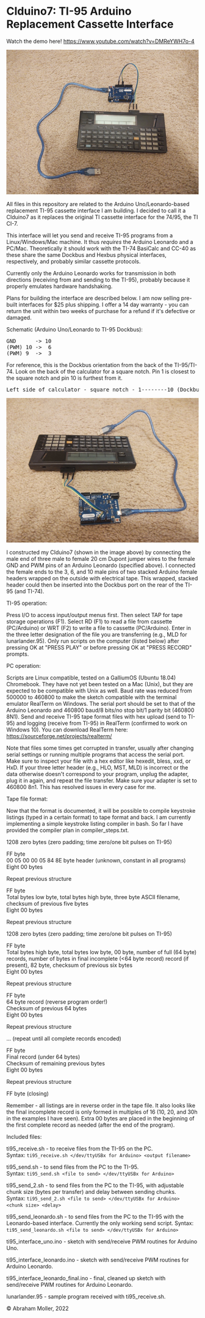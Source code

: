 # CIduino7: TI-95 Arduino Replacement Cassette Interface

Watch the demo here! https://www.youtube.com/watch?v=DMReYWH7o-4

![image](/ciduino7-5.jpg)

All files in this repository are related to the Arduino Uno/Leonardo-based replacement TI-95 cassette interface I am building. I decided to call it a CIduino7 as it replaces the original TI cassette interface for the 74/95, the TI CI-7. 

This interface will let you send and receive TI-95 programs from a Linux/Windows/Mac machine. It thus *requires* the Arduino Leonardo and a PC/Mac. Theoretically it should work with the TI-74 BasiCalc and CC-40 as these share the same Dockbus and Hexbus physical interfaces, respectively, and probably similar cassette protocols.

Currently only the Arduino Leonardo works for transmission in both directions (receiving from and sending to the TI-95), probably because it properly emulates hardware handshaking.

Plans for building the interface are described below. I am now selling pre-built interfaces for $25 plus shipping. I offer a 14 day warranty - you can return the unit within two weeks of purchase for a refund if it's defective or damaged.

Schematic (Arduino Uno/Leonardo to TI-95 Dockbus):  
<pre>
GND      -> 10  
(PWM) 10 ->  6  
(PWM) 9  ->  3  
</pre>

For reference, this is the Dockbus orientation from the back of the TI-95/TI-74. Look on the back of the calculator for a square notch. Pin 1 is closest to the square notch and pin 10 is furthest from it.

<pre>
Left side of calculator - square notch - 1--------10 (Dockbus) - right side of calculator
</pre>

![image](/ciduino7-7.jpg)

I constructed my CIduino7  (shown in the image above) by connecting the male end of three male to female 20 cm Dupont jumper wires to the female GND and PWM pins of an Arduino Leonardo (specified above). I connected the female ends to the 3, 6, and 10 male pins of two stacked Arduino female headers wrapped on the outside with electrical tape. This wrapped, stacked header could then be inserted into the Dockbus port on the rear of the TI-95 (and TI-74).

TI-95 operation:

Press I/O to access input/output menus first. Then select TAP for tape storage operations (F1). Select RD (F1) to read a file from cassette (PC/Arduino) or WRT (F2) to write a file to cassette (PC/Arduino). Enter in the three letter designation of the file you are transferring (e.g., MLD for lunarlander.95). Only run scripts on the computer (listed below) after pressing OK at "PRESS PLAY" or before pressing OK at "PRESS RECORD" prompts.

PC operation:

Scripts are Linux compatible, tested on a GalliumOS (Ubuntu 18.04) Chromebook. They have not yet been tested on a Mac (Unix), but they are expected to be compatible with Unix as well. Baud rate was reduced from 500000 to 460800 to make the sketch compatible with the terminal emulator RealTerm on Windows. The serial port should be set to that of the Arduino Leonardo and 460800 baud/8 bits/no stop bit/1 parity bit (460800 8N1). Send and receive TI-95 tape format files with hex upload (send to TI-95) and logging (receive from TI-95) in RealTerm (confirmed to work on Windows 10). You can download RealTerm here: https://sourceforge.net/projects/realterm/

Note that files some times get corrupted in transfer, usually after changing serial settings or running multiple programs that access the serial port. Make sure to inspect your file with a hex editor like hexedit, bless, xxd, or HxD. If your three letter header (e.g., HLO, MST, MLD) is incorrect or the data otherwise doesn't correspond to your program, unplug the adapter, plug it in again, and repeat the file transfer. Make sure your adapter is set to 460800 8n1. This has resolved issues in every case for me.

Tape file format:

Now that the format is documented, it will be possible to compile keystroke listings (typed in a certain format) to tape format and back. I am currently implementing a simple keystroke listing compiler in bash. So far I have provided the compiler plan in compiler_steps.txt.

1208 zero bytes (zero padding; time zero/one bit pulses on TI-95)  

FF byte  
00 05 00 00 05 84 8E byte header (unknown, constant in all programs)  
Eight 00 bytes  

Repeat previous structure

FF byte  
Total bytes low byte, total bytes high byte, three byte ASCII filename, checksum of previous five bytes  
Eight 00 bytes  

Repeat previous structure

1208 zero bytes (zero padding; time zero/one bit pulses on TI-95)

FF byte  
Total bytes high byte, total bytes low byte, 00 byte, number of full (64 byte) records, number of bytes in final incomplete (<64 byte record) record (if present), 82 byte, checksum of previous six bytes  
Eight 00 bytes  

Repeat previous structure

FF byte  
64 byte record (reverse program order!)  
Checksum of previous 64 bytes  
Eight 00 bytes  

Repeat previous structure

... (repeat until all complete records encoded)

FF byte  
Final record (under 64 bytes)  
Checksum of remaining previous bytes  
Eight 00 bytes  

Repeat previous structure

FF byte (closing)

Remember - all listings are in reverse order in the tape file. It also looks like the final incomplete record is only formed in multiples of 16 (10, 20, and 30h in the examples I have seen). Extra 00 bytes are placed in the beginning of the first complete record as needed (after the end of the program).

Included files:

ti95_receive.sh - to receive files from the TI-95 on the PC.  
Syntax: `ti95_receive.sh </dev/ttyUSBx for Arduino> <output filename>` 

ti95_send.sh - to send files from the PC to the TI-95.  
Syntax: `ti95_send.sh <file to send> </dev/ttyUSBx for Arduino>` 

ti95_send_2.sh - to send files from the PC to the TI-95, with adjustable chunk size (bytes per transfer) and delay between sending chunks.  
Syntax: `ti95_send_2.sh <file to send> </dev/ttyUSBx for Arduino> <chunk size> <delay>`   

ti95_send_leonardo.sh - to send files from the PC to the TI-95 with the Leonardo-based interface. Currently the only working send script.
Syntax: `ti95_send_leonardo.sh <file to send> </dev/ttyUSBx for Arduino>`
  
ti95_interface_uno.ino - sketch with send/receive PWM routines for Arduino Uno. 

ti95_interface_leonardo.ino - sketch with send/receive PWM routines for Arduino Leonardo.

ti95_interface_leonardo_final.ino - final, cleaned up sketch with send/receive PWM routines for Arduino Leonardo.
  
lunarlander.95 - sample program received with ti95_receive.sh.  

&copy; Abraham Moller, 2022
